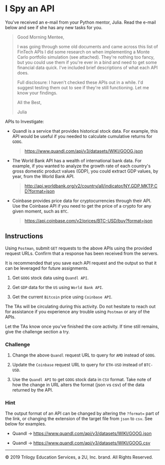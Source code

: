 # I Spy an API

You've received an e-mail from your Python mentor, Julia. Read the e-mail below and see if she has any new tasks for you.

> Good Morning Mentee,
>
> I was going through some old documents and came across this list of FinTech APIs I did some research on when implementing a Monte Carlo portfolio simulation (see attached). They're nothing too fancy, but you could use them if you're ever in a bind and need to get some financial data quick. I've included brief descriptions of what each API does.
>
> Full disclosure: I haven't checked these APIs out in a while. I'd suggest testing them out to see if they're still functioning. Let me know your findings.
>
> All the Best,
>
>Julia

APIs to Investigate:

* Quandl is a service that provides historical stock data. For example, this API would be useful if you needed to calculate cumulative returns for `GOOG`.

  > https://www.quandl.com/api/v3/datasets/WIKI/GOOG.json

* The World Bank API has a wealth of international bank data. For example, if you wanted to analyze the growth rate of each country's gross domestic product values (GDP), you could extract GDP values, by year, from the World Bank API.

  > http://api.worldbank.org/v2/country/all/indicator/NY.GDP.MKTP.CD?format=json

* Coinbase provides price data for cryptocurrencies through their API. Use the Coinbase API if you need to get the price of a crypto for any given moment, such as `BTC`.

  > https://api.coinbase.com/v2/prices/BTC-USD/buy?format=json

## Instructions

Using `Postman`, submit `GET` requests to the above APIs using the provided request URLs. Confirm that a response has been received from the servers.

It is recommended that you save each API request and the output so that it can be leveraged for future assignments.

1. Get `GOOG` stock data using `Quandl API`.

2. Get `GDP` data for the `US` using `World Bank API`.

3. Get the current `Bitcoin` price using `Coinbase API`.

The TAs will be circulating during this activity. Do not hesitate to reach out for assistance if you experience any trouble using `Postman` or any of the APIs.

Let the TAs know once you've finished the core activity. If time still remains, give the challenge section a try.

### Challenge

1. Change the above `Quandl` request URL to query for `AMD` instead of `GOOG`.

2. Update the `Coinbase` request URL to query for `ETH-USD` instead of `BTC-USD`.

3. Use the `Quandl API` to get `GOOG` stock data in `CSV` format. Take note of how the change in URL alters the format (json vs csv) of the data returned by the API.

### Hint

The output format of an API can be changed by altering the `?format=` part of the link, or changing the extension of the target file from `json` to `csv`. See below for examples.

* Quandl -> https://www.quandl.com/api/v3/datasets/WIKI/GOOG.json

* Quandl -> https://www.quandl.com/api/v3/datasets/WIKI/GOOG.csv

---

© 2019 Trilogy Education Services, a 2U, Inc. brand. All Rights Reserved.
